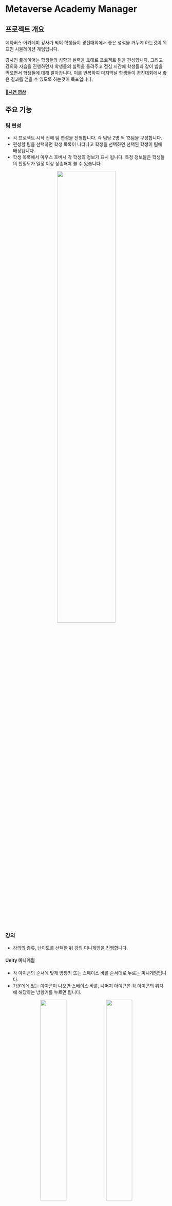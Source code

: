 # Metaverse Academy Manager

## **프로젝트 개요**
메타버스 아카데미 강사가 되어 학생들이 경진대회에서 좋은 성적을 거두게 하는것이 목표인 시뮬레이션 게임입니다.

강사인 플레이어는 학생들의 성향과 실력을 토대로 프로젝트 팀을 편성합니다. 그리고 강의와 자습을 진행하면서 학생들의 실력을 올려주고 점심 시간에 학생들과 같이 밥을 먹으면서 학생들에 대해 알아갑니다. 
이를 반복하여 마지막날 학생들이 경진대회에서 좋은 결과를 얻을 수 있도록 하는것이 목표입니다.

#### :movie_camera:[시연 영상](https://www.youtube.com/watch?v=tRzVFwRMs_E)

## 주요 기능

### 팀 편성

- 각 프로젝트 시작 전에 팀 편성을 진행합니다. 각 팀당 2명 씩 13팀을 구성합니다.
- 편성할 팀을 선택하면 학생 목록이 나타나고 학생을 선택하면 선택된 학생이 팀에 배정됩니다.
- 학생 목록에서 마우스 호버시 각 학생의 정보가 표시 됩니다. 특정 정보들은 학생들의 친밀도가 일정 이상 상승해야 볼 수 있습니다.
<p align="center">
  <img src="https://github.com/user-attachments/assets/0db87fbc-aa31-4910-892b-fdf9f8090c1a" width="60%" height="60%"/>
</p>

### 강의

- 강의의 종류, 난이도를 선택한 뒤 강의 미니게임을 진행합니다.
  
#### Unity 미니게임

- 각 아이콘의 순서에 맞게 방향키 또는 스페이스 바를 순서대로 누르는 미니게임입니다.
- 가운데에 있는 아이콘이 나오면 스베이스 바를, 나머지 아이콘은 각 아이콘의 위치에 해당하는 방향키를 누르면 됩니다.

<p align="center">
  <img src="https://github.com/user-attachments/assets/a73545b2-2340-4fe7-b3fe-1ec90e5bf888" width="40%" height="40%"/>
  <img src="https://github.com/user-attachments/assets/361b4269-052d-4d95-9026-8607b3b03a59" width="40%" height="40%"/>
</p>

#### C# 미니게임

- 노트가 나타나면 한박자 뒤에 스페이스 바를 눌러 처리하는것을 기본 규칙으로 하는 리듬 게임 기반 미니게임입니다.
- 노트는 총 세 가지가 존재하고 각 노트에 맞춰서 스페이스 바를 눌러 처리하면 됩니다.
  - 원형 노트 : 기본 규칙에 맞춰 처리하면 됩니다.
  - 삼각형 노트 : 말풍선에서 언급하는 색에 해당하는 노트만 처리해야 합니다.
  - 사각형 노트 : 말풍선에서 언급하는 횟수만큼 한 박자 간격으로 처리하면 됩니다.

<p align="center">
  <img src="https://github.com/user-attachments/assets/cccab7e7-6c12-4871-8398-884535489716" width="30%" height="30%"/>
  <img src="https://github.com/user-attachments/assets/e05fe48d-085b-4d7c-b814-87443ed66cd9" width="30%" height="30%"/>
  <img src="https://github.com/user-attachments/assets/8c2b2ba4-9a87-48d8-8543-ce8ab45111c6" width="30%" height="30%"/>
<p align="center">

### 점심 시간

- 가고싶은 식당과 같이 식사할 학생을 최대 6명 선택합니다.

<p align="center">
  <img src="https://github.com/user-attachments/assets/5b04e182-71d2-4074-bf6b-3b4875dde911" width="60%" height="60%"/>
</p>

- 선택된 학생들은 각 학생들의 선호 식당을 반영하여 호감도가 상승합니다.

<p align="center">
  <img src="https://github.com/user-attachments/assets/845e78cf-b762-4a3a-916f-df86013bc911" width="60%" height="60%"/>
</p>

### 자습

- 학생을 선택해서 칭찬하거나 혼내거나 도와줄 수 있습니다. 선택한 행동과 학생들의 성향에 따라 학생들의 능력치가 변합니다.
- 최대 3번 행동할 수 있습니다.

<p align="center">
  <img src="https://github.com/user-attachments/assets/05aa99bb-76c8-4ae8-b325-2470ef9732ef" width="30%" height="30%"/>
  <img src="https://github.com/user-attachments/assets/1a99843f-b00c-45be-98dc-15b063bd7274" width="30%" height="30%"/>
  <img src="https://github.com/user-attachments/assets/05f85074-6e54-4a7d-9417-a4ed4bbb8926" width="30%" height="30%"/>
</p>

### 하루 정산

- 하루가 마무리되면서 각 팀의 프로젝트 진행률이 공개됩니다.

<p align="center">
  <img src="https://github.com/user-attachments/assets/e83bc3c0-e5b0-4d65-82fd-816f791acda3" width="60%" height="60%"/>
</p>

- 다음 하루가 진행되기 전 발표 / 대회까지 남은 기간을 보여줍니다.

<p align="center">
  <img src="https://github.com/user-attachments/assets/3aff1e68-0889-45a5-be14-c37f7a6027f9" width="60%" height="60%"/>
</p>

### 발표 / 대회

- 발표/대회 날이 되면 발표/대회를 진행합니다.
- 각 팀의 프로젝트 진행률에 따라 각 팀의 성적이 부여됩니다.

<p align="center">
  <img src="https://github.com/user-attachments/assets/05aa99bb-76c8-4ae8-b325-2470ef9732ef" width="60%" height="60%"/>
</p>

## 기술 스택

Unity, C#


## 팀원 소개
|김범수 <a href="https://github.com/Starbow-Break"><img src="https://github.com/user-attachments/assets/5cf4751a-cd8d-4328-b893-d8f76379e049" width="16" height="16"/></a>|박남훈 <a href="https://github.com/gunmango"><img src="https://github.com/user-attachments/assets/5cf4751a-cd8d-4328-b893-d8f76379e049" width="16" height="16"/></a>|
|:---:|:---:|
|<img src="https://github.com/user-attachments/assets/2fdb6c87-57a7-4d4d-9552-b87ca5df228c" width="200" height="200"/>|<img src="https://github.com/user-attachments/assets/0ad6068f-0807-404c-87a0-876a52928fbf" width="200" height="200"/>|
